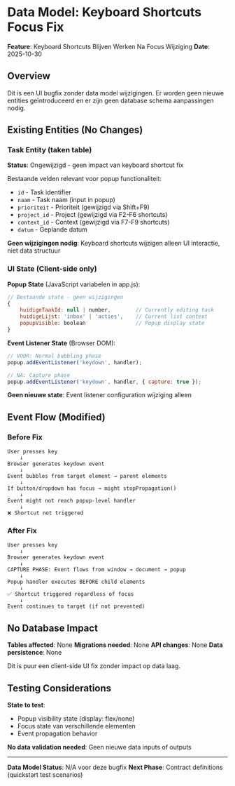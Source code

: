 # Data Model: Keyboard Shortcuts Focus Fix

**Feature**: Keyboard Shortcuts Blijven Werken Na Focus Wijziging
**Date**: 2025-10-30

## Overview

Dit is een UI bugfix zonder data model wijzigingen. Er worden geen nieuwe entities geïntroduceerd en er zijn geen database schema aanpassingen nodig.

## Existing Entities (No Changes)

### Task Entity (taken table)
**Status**: Ongewijzigd - geen impact van keyboard shortcut fix

Bestaande velden relevant voor popup functionaliteit:
- `id` - Task identifier
- `naam` - Task naam (input in popup)
- `prioriteit` - Prioriteit (gewijzigd via Shift+F9)
- `project_id` - Project (gewijzigd via F2-F6 shortcuts)
- `context_id` - Context (gewijzigd via F7-F9 shortcuts)
- `datum` - Geplande datum

**Geen wijzigingen nodig**: Keyboard shortcuts wijzigen alleen UI interactie, niet data structuur

### UI State (Client-side only)

**Popup State** (JavaScript variabelen in app.js):
```javascript
// Bestaande state - geen wijzigingen
{
    huidigeTaakId: null | number,        // Currently editing task
    huidigeLijst: 'inbox' | 'acties',    // Current list context
    popupVisible: boolean                // Popup display state
}
```

**Event Listener State** (Browser DOM):
```javascript
// VOOR: Normal bubbling phase
popup.addEventListener('keydown', handler);

// NA: Capture phase
popup.addEventListener('keydown', handler, { capture: true });
```

**Geen nieuwe state**: Event listener configuration wijziging alleen

## Event Flow (Modified)

### Before Fix
```
User presses key
    ↓
Browser generates keydown event
    ↓
Event bubbles from target element → parent elements
    ↓
If button/dropdown has focus → might stopPropagation()
    ↓
Event might not reach popup-level handler
    ↓
❌ Shortcut not triggered
```

### After Fix
```
User presses key
    ↓
Browser generates keydown event
    ↓
CAPTURE PHASE: Event flows from window → document → popup
    ↓
Popup handler executes BEFORE child elements
    ↓
✅ Shortcut triggered regardless of focus
    ↓
Event continues to target (if not prevented)
```

## No Database Impact

**Tables affected**: None
**Migrations needed**: None
**API changes**: None
**Data persistence**: None

Dit is puur een client-side UI fix zonder impact op data laag.

## Testing Considerations

**State to test**:
- Popup visibility state (display: flex/none)
- Focus state van verschillende elementen
- Event propagation behavior

**No data validation needed**: Geen nieuwe data inputs of outputs

---
**Data Model Status**: N/A voor deze bugfix
**Next Phase**: Contract definitions (quickstart test scenarios)
